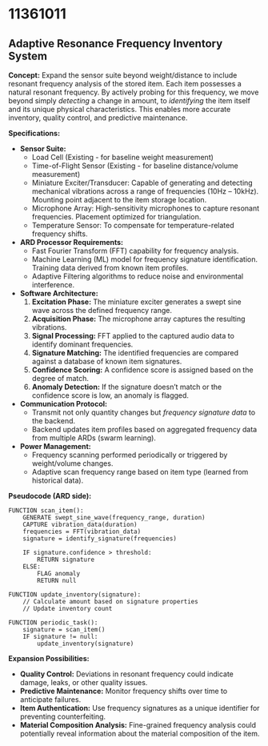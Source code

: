 # 11361011

## Adaptive Resonance Frequency Inventory System

**Concept:** Expand the sensor suite beyond weight/distance to include resonant frequency analysis of the stored item. Each item possesses a natural resonant frequency. By actively probing for this frequency, we move beyond simply *detecting* a change in amount, to *identifying* the item itself and its unique physical characteristics. This enables more accurate inventory, quality control, and predictive maintenance.

**Specifications:**

*   **Sensor Suite:**
    *   Load Cell (Existing - for baseline weight measurement)
    *   Time-of-Flight Sensor (Existing - for baseline distance/volume measurement)
    *   Miniature Exciter/Transducer: Capable of generating and detecting mechanical vibrations across a range of frequencies (10Hz – 10kHz).  Mounting point adjacent to the item storage location.
    *   Microphone Array:  High-sensitivity microphones to capture resonant frequencies.  Placement optimized for triangulation.
    *   Temperature Sensor: To compensate for temperature-related frequency shifts.
*   **ARD Processor Requirements:**
    *   Fast Fourier Transform (FFT) capability for frequency analysis.
    *   Machine Learning (ML) model for frequency signature identification. Training data derived from known item profiles.
    *   Adaptive Filtering algorithms to reduce noise and environmental interference.
*   **Software Architecture:**
    1.  **Excitation Phase:** The miniature exciter generates a swept sine wave across the defined frequency range.
    2.  **Acquisition Phase:** The microphone array captures the resulting vibrations.
    3.  **Signal Processing:** FFT applied to the captured audio data to identify dominant frequencies.
    4.  **Signature Matching:** The identified frequencies are compared against a database of known item signatures.
    5.  **Confidence Scoring:** A confidence score is assigned based on the degree of match.
    6.  **Anomaly Detection:** If the signature doesn’t match or the confidence score is low, an anomaly is flagged.
*   **Communication Protocol:** 
    *   Transmit not only quantity changes but *frequency signature data* to the backend.
    *   Backend updates item profiles based on aggregated frequency data from multiple ARDs (swarm learning).
*   **Power Management:**
    *   Frequency scanning performed periodically or triggered by weight/volume changes.
    *   Adaptive scan frequency range based on item type (learned from historical data).

**Pseudocode (ARD side):**

```
FUNCTION scan_item():
    GENERATE swept_sine_wave(frequency_range, duration)
    CAPTURE vibration_data(duration)
    frequencies = FFT(vibration_data)
    signature = identify_signature(frequencies)
    
    IF signature.confidence > threshold:
        RETURN signature
    ELSE:
        FLAG anomaly
        RETURN null
    
FUNCTION update_inventory(signature):
    // Calculate amount based on signature properties
    // Update inventory count
    
FUNCTION periodic_task():
    signature = scan_item()
    IF signature != null:
        update_inventory(signature)
```

**Expansion Possibilities:**

*   **Quality Control:**  Deviations in resonant frequency could indicate damage, leaks, or other quality issues.
*   **Predictive Maintenance:** Monitor frequency shifts over time to anticipate failures.
*   **Item Authentication:** Use frequency signatures as a unique identifier for preventing counterfeiting.
*   **Material Composition Analysis:** Fine-grained frequency analysis could potentially reveal information about the material composition of the item.
